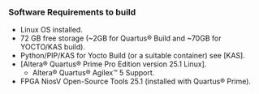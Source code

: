 ### Software Requirements to build
* Linux OS installed.
* 72 GB free storage (~2GB for Quartus® Build and ~70GB for YOCTO/KAS build).
* Python/PIP/KAS for Yocto Build (or a suitable container) see [KAS].
* [Altera® Quartus® Prime Pro Edition version 25.1 Linux].
  * Altera® Quartus® Agilex™ 5 Support.
* FPGA NiosV Open-Source Tools 25.1 (installed with Quartus® Prime).

<br/>

